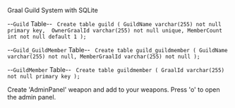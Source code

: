 Graal Guild System with SQLite

--`Guild` Table--
`
Create table guild (
GuildName varchar(255) not null primary key, 
OwnerGraalId varchar(255) not null unique,
MemberCount int not null default 1
);`

--`Guild_GuildMember` Table--
`
Create table guild_guildmember (
GuildName varchar(255) not null,
MemberGraalId varchar(255) not null
);`

--`GuildMember` Table-- 
`
Create table guildmember (
GraalId varchar(255) not null primary key
);`


Create 'AdminPanel' weapon and add to your weapons.
Press 'o' to open the admin panel.
